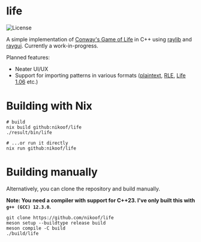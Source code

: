 # life

![License](https://img.shields.io/github/license/nikoof/life)

A simple implementation of [Conway's Game of Life](https://en.wikipedia.org/wiki/Conway%27s_Game_of_Life) in C++ using [raylib](https://github.com/raysan5/raylib) and [raygui](https://github.com/raysan5/raygui). Currently a work-in-progress.

Planned features:

- Neater UI/UX
- Support for importing patterns in various formats ([plaintext](https://conwaylife.com/wiki/Plaintext), [RLE](https://conwaylife.com/wiki/Run_Length_Encoded), [Life 1.06](https://conwaylife.com/wiki/Life_1.06) etc.)

# Building with Nix

```shell
# build
nix build github:nikoof/life
./result/bin/life

# ...or run it directly
nix run github:nikoof/life
```

# Building manually

Alternatively, you can clone the repository and build manually.

**Note: You need a compiler with support for C++23. I've only built this with `g++ (GCC) 12.3.0`.**

```shell
git clone https://github.com/nikoof/life
meson setup --buildtype release build
meson compile -C build
./build/life
```
